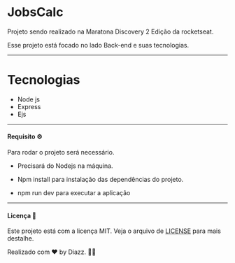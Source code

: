 # JobsCalc
 Projeto sendo realizado na Maratona Discovery 2 Edição da rocketseat.
 
 Esse projeto está focado no lado Back-end e suas tecnologias.
 
 ***
 
 # Tecnologias
 
 * Node js
 * Express
 * Ejs
 
 ***
 
  #### Requisito :gear:
 
 Para rodar o projeto será necessário.
 
 * Precisará do Nodejs na máquina.
 
 * Npm install para instalação das dependências do projeto.
 
 * npm run dev para executar a aplicação 
 
 ***
 
 #### Licença :scroll:
 
 Este projeto está com a licença MIT. Veja o arquivo de [LICENSE](https://github.com/wevdiaz/JobsCalc/blob/main/LICENSE) para mais destalhe.
 
 Realizado com :heart: by Diazz. :technologist:
 
